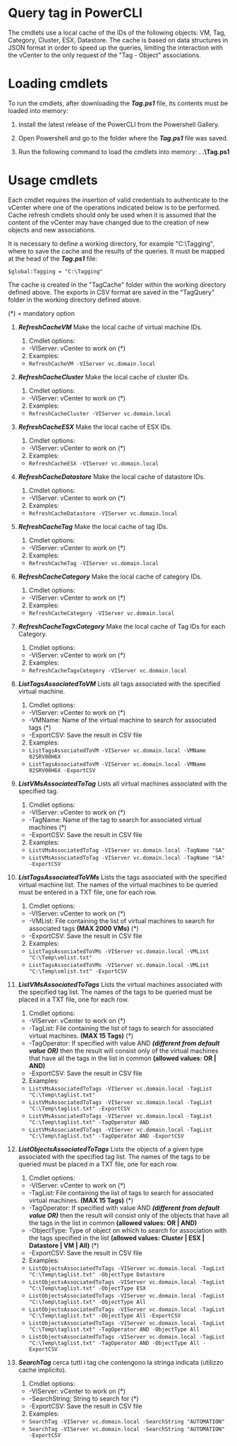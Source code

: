 # Query tag in PowerCLI

The cmdlets use a local cache of the IDs of the following objects: VM, Tag, Category, Cluster, ESX, Datastore. The cache is based on data structures in JSON format in order to speed up the queries, limiting the interaction with the vCenter to the only request of the "Tag - Object" associations.

# Loading cmdlets

To run the cmdlets, after downloading the ***Tag.ps1*** file, its contents must be loaded into memory:

1. Install the latest release of the PowerCLI from the Powershell Gallery. 

2. Open Powershell and go to the folder where the ***Tag.ps1*** file was saved.

3. Run the following command to load the cmdlets into memory: **. .\Tag.ps1**

# Usage cmdlets

Each cmdlet requires the insertion of valid credentials to authenticate to the vCenter where one of the operations indicated below is to be performed. Cache refresh cmdlets should only be used when it is assumed that the content of the vCenter may have changed due to the creation of new objects and new associations.

It is necessary to define a working directory, for example "C:\Tagging", where to save the cache and the results of the queries. It must be mapped at the head of the ***Tag.ps1*** file:

``$global:Tagging = "C:\Tagging"``

The cache is created in the "TagCache" folder within the working directory defined above.
The exports in CSV format are saved in the "TagQuery" folder in the working directory defined above.

(*) = mandatory option

1. ***RefreshCacheVM*** Make the local cache of virtual machine IDs.

	1. Cmdlet options:
	- -VIServer: vCenter to work on (*)  

	2. Examples:
	- ``RefreshCacheVM -VIServer vc.domain.local``

2. ***RefreshCacheCluster*** Make the local cache of cluster IDs.

	1. Cmdlet options:
	- -VIServer: vCenter to work on (*)  

	2. Examples:
	- ``RefreshCacheCluster -VIServer vc.domain.local``

3. ***RefreshCacheESX*** Make the local cache of ESX IDs.

	1. Cmdlet options:
	- -VIServer: vCenter to work on (*)  

	2. Examples:
	- ``RefreshCacheESX -VIServer vc.domain.local``

4. ***RefreshCacheDatastore*** Make the local cache of datastore IDs.

	1. Cmdlet options:
	- -VIServer: vCenter to work on (*)  

	2. Examples:
	- ``RefreshCacheDatastore -VIServer vc.domain.local``

5. ***RefreshCacheTag*** Make the local cache of tag IDs.

	1. Cmdlet options:
	- -VIServer: vCenter to work on (*)  

	2. Examples:
	- ``RefreshCacheTag -VIServer vc.domain.local``

6. ***RefreshCacheCategory*** Make the local cache of category IDs.

	1. Cmdlet options:
	- -VIServer: vCenter to work on (*)  

	2. Examples:
	- ``RefreshCacheCategory -VIServer vc.domain.local``

7. ***RefreshCacheTagxCategory*** Make the local cache of Tag IDs for each Category.

	1. Cmdlet options:
	- -VIServer: vCenter to work on (*)  

	2. Examples:
	- ``RefreshCacheTagxCategory -VIServer vc.domain.local``

8. ***ListTagsAssociatedToVM*** Lists all tags associated with the specified virtual machine.

	1. Cmdlet options:
	- -VIServer: vCenter to work on (*)
	- -VMName: Name of the virtual machine to search for associated tags (*)
	- -ExportCSV: Save the result in CSV file  

	2. Examples:
	- ``ListTagsAssociatedToVM -VIServer vc.domain.local -VMName 02SRV00H6X``
	- ``ListTagsAssociatedToVM -VIServer vc.domain.local -VMName 02SRV00H6X -ExportCSV``

9. ***ListVMsAssociatedToTag*** Lists all virtual machines associated with the specified tag.

	1. Cmdlet options:
	- -VIServer: vCenter to work on (*)
	- -TagName: Name of the tag to search for associated virtual machines (*)
	- -ExportCSV: Save the result in CSV file  

	2. Examples:
	- ``ListVMsAssociatedToTag -VIServer vc.domain.local -TagName "SA"``
	- ``ListVMsAssociatedToTag -VIServer vc.domain.local -TagName "SA" -ExportCSV``

10. ***ListTagsAssociatedToVMs*** Lists the tags associated with the specified virtual machine list. The names of the virtual machines to be queried must be entered in a TXT file, one for each row.

	1. Cmdlet options:
	- -VIServer: vCenter to work on (*)
	- -VMList: File containing the list of virtual machines to search for associated tags **(MAX 2000 VMs)** (*)
	- -ExportCSV: Save the result in CSV file  

	2. Examples:
	- ``ListTagsAssociatedToVMs -VIServer vc.domain.local -VMList "C:\Temp\vmlist.txt"``
	- ``ListTagsAssociatedToVMs -VIServer vc.domain.local -VMList "C:\Temp\vmlist.txt" -ExportCSV``

11. ***ListVMsAssociatedToTags*** Lists the virtual machines associated with the specified tag list. The names of the tags to be queried must be placed in a TXT file, one for each row.

	1. Cmdlet options:
	- -VIServer: vCenter to work on (*)
	- -TagList: File containing the list of tags to search for associated virtual machines. **(MAX 15 Tags)** (*)
	- -TagOperator: If specified with value AND ***(different from default value OR)*** then the result will consist only of the virtual machines that have all the tags in the list in common **(allowed values: OR | AND)**
	- -ExportCSV: Save the result in CSV file  

	2. Examples:
	- ``ListVMsAssociatedToTags -VIServer vc.domain.local -TagList "C:\Temp\taglist.txt"``
	- ``ListVMsAssociatedToTags -VIServer vc.domain.local -TagList "C:\Temp\taglist.txt" -ExportCSV``
	- ``ListVMsAssociatedToTags -VIServer vc.domain.local -TagList "C:\Temp\taglist.txt" -TagOperator AND``
	- ``ListVMsAssociatedToTags -VIServer vc.domain.local -TagList "C:\Temp\taglist.txt" -TagOperator AND -ExportCSV``

12. ***ListObjectsAssociatedToTags*** Lists the objects of a given type associated with the specified tag list. The names of the tags to be queried must be placed in a TXT file, one for each row.

	1. Cmdlet options:
	- -VIServer: vCenter to work on (*)
	- -TagList: File containing the list of tags to search for associated virtual machines. **(MAX 15 Tags)** (*)
	- -TagOperator: If specified with value AND ***(different from default value OR)*** then the result will consist only of the objects that have all the tags in the list in common **(allowed values: OR | AND)**
	- -ObjectType: Type of object on which to search for association with the tags specified in the list **(allowed values: Cluster | ESX | Datastore | VM | All)** (*)
	- -ExportCSV: Save the result in CSV file  

	2. Examples:
	- ``ListObjectsAssociatedToTags -VIServer vc.domain.local -TagList "C:\Temp\taglist.txt" -ObjectType Datastore``
	- ``ListObjectsAssociatedToTags -VIServer vc.domain.local -TagList "C:\Temp\taglist.txt" -ObjectType ESX``
	- ``ListObjectsAssociatedToTags -VIServer vc.domain.local -TagList "C:\Temp\taglist.txt" -ObjectType All``
	- ``ListObjectsAssociatedToTags -VIServer vc.domain.local -TagList "C:\Temp\taglist.txt" -ObjectType All -ExportCSV``
	- ``ListObjectsAssociatedToTags -VIServer vc.domain.local -TagList "C:\Temp\taglist.txt" -TagOperator AND -ObjectType All``
	- ``ListObjectsAssociatedToTags -VIServer vc.domain.local -TagList "C:\Temp\taglist.txt" -TagOperator AND -ObjectType All -ExportCSV``

13. ***SearchTag*** cerca tutti i tag che contengono la stringa indicata (utilizzo cache implicito). 

	1. Cmdlet options:
	- -VIServer: vCenter to work on (*)
	- -SearchString: String to search for (*)
	- -ExportCSV: Save the result in CSV file  

	2. Examples:
	- ``SearchTag -VIServer vc.domain.local -SearchString "AUTOMATION"``
	- ``SearchTag -VIServer vc.domain.local -SearchString "AUTOMATION" -ExportCSV``

